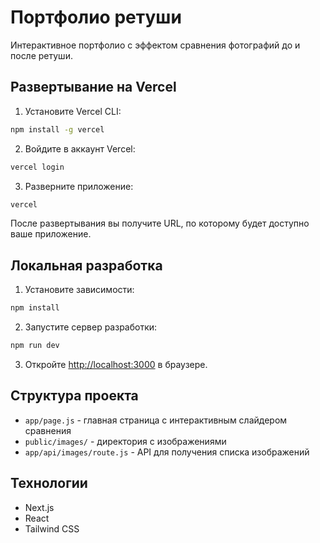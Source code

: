 # Портфолио ретуши

Интерактивное портфолио с эффектом сравнения фотографий до и после ретуши.

## Развертывание на Vercel

1. Установите Vercel CLI:
```bash
npm install -g vercel
```

2. Войдите в аккаунт Vercel:
```bash
vercel login
```

3. Разверните приложение:
```bash
vercel
```

После развертывания вы получите URL, по которому будет доступно ваше приложение.

## Локальная разработка

1. Установите зависимости:
```bash
npm install
```

2. Запустите сервер разработки:
```bash
npm run dev
```

3. Откройте [http://localhost:3000](http://localhost:3000) в браузере.

## Структура проекта

- `app/page.js` - главная страница с интерактивным слайдером сравнения
- `public/images/` - директория с изображениями
- `app/api/images/route.js` - API для получения списка изображений

## Технологии

- Next.js
- React
- Tailwind CSS 